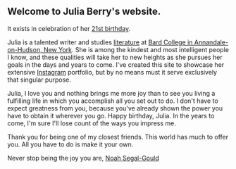 ## Welcome to Julia Berry's website.
It exists in celebration of her [21st birthday](http://www.wolframalpha.com/input/?i=January+12th,+1996).

Julia is a talented writer and studies [literature](http://literature.bard.edu/) at [Bard College in Annandale-on-Hudson, New York](http://www.bard.edu/). She is among the kindest and most intelligent people I know, and these qualities will take her to new heights as she pursues her goals in the days and years to come. I've created this site to showcase her extensive [Instagram](https://www.instagram.com/juliaeberry/) portfolio, but by no means must it serve exclusively that singular purpose. 

Julia, I love you and nothing brings me more joy than to see you living a fulfilling life in which you accomplish all you set out to do. I don't have to expect greatness from you, because you've already shown the power you have to obtain it wherever you go. Happy birthday, Julia. In the years to come, I'm sure I'll lose count of the ways you impress me.

Thank you for being one of my closest friends. This world has much to offer you. All you have to do is make it your own.

Never stop being the joy you are,
[Noah Segal-Gould](http://segal-gould.com/)
